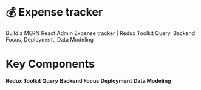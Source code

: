 # 💰 Expense tracker

Build a MERN React Admin Expense tracker | Redux Toolkit Query, Backend Focus, Deployment, Data Modeling

# Key Components
<strong>Redux Toolkit Query</strong>
<strong>Backend Focus</strong>
<strong>Deployment</strong>
<strong>Data Modeling</strong>
